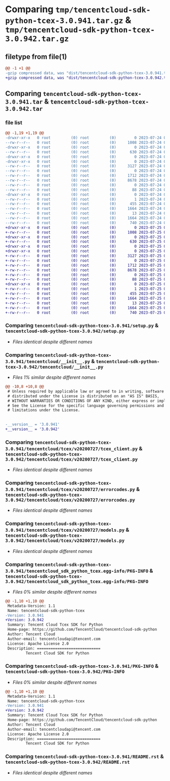 # Comparing `tmp/tencentcloud-sdk-python-tcex-3.0.941.tar.gz` & `tmp/tencentcloud-sdk-python-tcex-3.0.942.tar.gz`

## filetype from file(1)

```diff
@@ -1 +1 @@
-gzip compressed data, was "dist/tencentcloud-sdk-python-tcex-3.0.941.tar", last modified: Mon Jul 24 00:44:28 2023, max compression
+gzip compressed data, was "dist/tencentcloud-sdk-python-tcex-3.0.942.tar", last modified: Tue Jul 25 04:26:12 2023, max compression
```

## Comparing `tencentcloud-sdk-python-tcex-3.0.941.tar` & `tencentcloud-sdk-python-tcex-3.0.942.tar`

### file list

```diff
@@ -1,19 +1,19 @@
-drwxr-xr-x   0 root         (0) root         (0)        0 2023-07-24 00:44:28.000000 tencentcloud-sdk-python-tcex-3.0.941/
--rw-r--r--   0 root         (0) root         (0)     1008 2023-07-24 00:44:28.000000 tencentcloud-sdk-python-tcex-3.0.941/setup.py
-drwxr-xr-x   0 root         (0) root         (0)        0 2023-07-24 00:44:28.000000 tencentcloud-sdk-python-tcex-3.0.941/tencentcloud/
--rw-r--r--   0 root         (0) root         (0)      630 2023-07-24 00:44:28.000000 tencentcloud-sdk-python-tcex-3.0.941/tencentcloud/__init__.py
-drwxr-xr-x   0 root         (0) root         (0)        0 2023-07-24 00:44:28.000000 tencentcloud-sdk-python-tcex-3.0.941/tencentcloud/tcex/
-drwxr-xr-x   0 root         (0) root         (0)        0 2023-07-24 00:44:28.000000 tencentcloud-sdk-python-tcex-3.0.941/tencentcloud/tcex/v20200727/
--rw-r--r--   0 root         (0) root         (0)     3127 2023-07-24 00:44:28.000000 tencentcloud-sdk-python-tcex-3.0.941/tencentcloud/tcex/v20200727/tcex_client.py
--rw-r--r--   0 root         (0) root         (0)        0 2023-07-24 00:44:28.000000 tencentcloud-sdk-python-tcex-3.0.941/tencentcloud/tcex/v20200727/__init__.py
--rw-r--r--   0 root         (0) root         (0)     1712 2023-07-24 00:44:28.000000 tencentcloud-sdk-python-tcex-3.0.941/tencentcloud/tcex/v20200727/errorcodes.py
--rw-r--r--   0 root         (0) root         (0)     8678 2023-07-24 00:44:28.000000 tencentcloud-sdk-python-tcex-3.0.941/tencentcloud/tcex/v20200727/models.py
--rw-r--r--   0 root         (0) root         (0)        0 2023-07-24 00:44:28.000000 tencentcloud-sdk-python-tcex-3.0.941/tencentcloud/tcex/__init__.py
--rw-r--r--   0 root         (0) root         (0)       88 2023-07-24 00:44:28.000000 tencentcloud-sdk-python-tcex-3.0.941/setup.cfg
-drwxr-xr-x   0 root         (0) root         (0)        0 2023-07-24 00:44:28.000000 tencentcloud-sdk-python-tcex-3.0.941/tencentcloud_sdk_python_tcex.egg-info/
--rw-r--r--   0 root         (0) root         (0)        1 2023-07-24 00:44:28.000000 tencentcloud-sdk-python-tcex-3.0.941/tencentcloud_sdk_python_tcex.egg-info/dependency_links.txt
--rw-r--r--   0 root         (0) root         (0)      455 2023-07-24 00:44:28.000000 tencentcloud-sdk-python-tcex-3.0.941/tencentcloud_sdk_python_tcex.egg-info/SOURCES.txt
--rw-r--r--   0 root         (0) root         (0)     1664 2023-07-24 00:44:28.000000 tencentcloud-sdk-python-tcex-3.0.941/tencentcloud_sdk_python_tcex.egg-info/PKG-INFO
--rw-r--r--   0 root         (0) root         (0)       13 2023-07-24 00:44:28.000000 tencentcloud-sdk-python-tcex-3.0.941/tencentcloud_sdk_python_tcex.egg-info/top_level.txt
--rw-r--r--   0 root         (0) root         (0)     1664 2023-07-24 00:44:28.000000 tencentcloud-sdk-python-tcex-3.0.941/PKG-INFO
--rw-r--r--   0 root         (0) root         (0)      740 2023-07-24 00:44:28.000000 tencentcloud-sdk-python-tcex-3.0.941/README.rst
+drwxr-xr-x   0 root         (0) root         (0)        0 2023-07-25 04:26:12.000000 tencentcloud-sdk-python-tcex-3.0.942/
+-rw-r--r--   0 root         (0) root         (0)     1008 2023-07-25 04:26:12.000000 tencentcloud-sdk-python-tcex-3.0.942/setup.py
+drwxr-xr-x   0 root         (0) root         (0)        0 2023-07-25 04:26:12.000000 tencentcloud-sdk-python-tcex-3.0.942/tencentcloud/
+-rw-r--r--   0 root         (0) root         (0)      630 2023-07-25 04:26:12.000000 tencentcloud-sdk-python-tcex-3.0.942/tencentcloud/__init__.py
+drwxr-xr-x   0 root         (0) root         (0)        0 2023-07-25 04:26:12.000000 tencentcloud-sdk-python-tcex-3.0.942/tencentcloud/tcex/
+drwxr-xr-x   0 root         (0) root         (0)        0 2023-07-25 04:26:12.000000 tencentcloud-sdk-python-tcex-3.0.942/tencentcloud/tcex/v20200727/
+-rw-r--r--   0 root         (0) root         (0)     3127 2023-07-25 04:26:12.000000 tencentcloud-sdk-python-tcex-3.0.942/tencentcloud/tcex/v20200727/tcex_client.py
+-rw-r--r--   0 root         (0) root         (0)        0 2023-07-25 04:26:12.000000 tencentcloud-sdk-python-tcex-3.0.942/tencentcloud/tcex/v20200727/__init__.py
+-rw-r--r--   0 root         (0) root         (0)     1712 2023-07-25 04:26:12.000000 tencentcloud-sdk-python-tcex-3.0.942/tencentcloud/tcex/v20200727/errorcodes.py
+-rw-r--r--   0 root         (0) root         (0)     8678 2023-07-25 04:26:12.000000 tencentcloud-sdk-python-tcex-3.0.942/tencentcloud/tcex/v20200727/models.py
+-rw-r--r--   0 root         (0) root         (0)        0 2023-07-25 04:26:12.000000 tencentcloud-sdk-python-tcex-3.0.942/tencentcloud/tcex/__init__.py
+-rw-r--r--   0 root         (0) root         (0)       88 2023-07-25 04:26:12.000000 tencentcloud-sdk-python-tcex-3.0.942/setup.cfg
+drwxr-xr-x   0 root         (0) root         (0)        0 2023-07-25 04:26:12.000000 tencentcloud-sdk-python-tcex-3.0.942/tencentcloud_sdk_python_tcex.egg-info/
+-rw-r--r--   0 root         (0) root         (0)        1 2023-07-25 04:26:12.000000 tencentcloud-sdk-python-tcex-3.0.942/tencentcloud_sdk_python_tcex.egg-info/dependency_links.txt
+-rw-r--r--   0 root         (0) root         (0)      455 2023-07-25 04:26:12.000000 tencentcloud-sdk-python-tcex-3.0.942/tencentcloud_sdk_python_tcex.egg-info/SOURCES.txt
+-rw-r--r--   0 root         (0) root         (0)     1664 2023-07-25 04:26:12.000000 tencentcloud-sdk-python-tcex-3.0.942/tencentcloud_sdk_python_tcex.egg-info/PKG-INFO
+-rw-r--r--   0 root         (0) root         (0)       13 2023-07-25 04:26:12.000000 tencentcloud-sdk-python-tcex-3.0.942/tencentcloud_sdk_python_tcex.egg-info/top_level.txt
+-rw-r--r--   0 root         (0) root         (0)     1664 2023-07-25 04:26:12.000000 tencentcloud-sdk-python-tcex-3.0.942/PKG-INFO
+-rw-r--r--   0 root         (0) root         (0)      740 2023-07-25 04:26:12.000000 tencentcloud-sdk-python-tcex-3.0.942/README.rst
```

### Comparing `tencentcloud-sdk-python-tcex-3.0.941/setup.py` & `tencentcloud-sdk-python-tcex-3.0.942/setup.py`

 * *Files identical despite different names*

### Comparing `tencentcloud-sdk-python-tcex-3.0.941/tencentcloud/__init__.py` & `tencentcloud-sdk-python-tcex-3.0.942/tencentcloud/__init__.py`

 * *Files 1% similar despite different names*

```diff
@@ -10,8 +10,8 @@
 # Unless required by applicable law or agreed to in writing, software
 # distributed under the License is distributed on an "AS IS" BASIS,
 # WITHOUT WARRANTIES OR CONDITIONS OF ANY KIND, either express or implied.
 # See the License for the specific language governing permissions and
 # limitations under the License.
 
 
-__version__ = '3.0.941'
+__version__ = '3.0.942'
```

### Comparing `tencentcloud-sdk-python-tcex-3.0.941/tencentcloud/tcex/v20200727/tcex_client.py` & `tencentcloud-sdk-python-tcex-3.0.942/tencentcloud/tcex/v20200727/tcex_client.py`

 * *Files identical despite different names*

### Comparing `tencentcloud-sdk-python-tcex-3.0.941/tencentcloud/tcex/v20200727/errorcodes.py` & `tencentcloud-sdk-python-tcex-3.0.942/tencentcloud/tcex/v20200727/errorcodes.py`

 * *Files identical despite different names*

### Comparing `tencentcloud-sdk-python-tcex-3.0.941/tencentcloud/tcex/v20200727/models.py` & `tencentcloud-sdk-python-tcex-3.0.942/tencentcloud/tcex/v20200727/models.py`

 * *Files identical despite different names*

### Comparing `tencentcloud-sdk-python-tcex-3.0.941/tencentcloud_sdk_python_tcex.egg-info/PKG-INFO` & `tencentcloud-sdk-python-tcex-3.0.942/tencentcloud_sdk_python_tcex.egg-info/PKG-INFO`

 * *Files 0% similar despite different names*

```diff
@@ -1,10 +1,10 @@
 Metadata-Version: 1.1
 Name: tencentcloud-sdk-python-tcex
-Version: 3.0.941
+Version: 3.0.942
 Summary: Tencent Cloud Tcex SDK for Python
 Home-page: https://github.com/TencentCloud/tencentcloud-sdk-python
 Author: Tencent Cloud
 Author-email: tencentcloudapi@tencent.com
 License: Apache License 2.0
 Description: ============================
         Tencent Cloud SDK for Python
```

### Comparing `tencentcloud-sdk-python-tcex-3.0.941/PKG-INFO` & `tencentcloud-sdk-python-tcex-3.0.942/PKG-INFO`

 * *Files 0% similar despite different names*

```diff
@@ -1,10 +1,10 @@
 Metadata-Version: 1.1
 Name: tencentcloud-sdk-python-tcex
-Version: 3.0.941
+Version: 3.0.942
 Summary: Tencent Cloud Tcex SDK for Python
 Home-page: https://github.com/TencentCloud/tencentcloud-sdk-python
 Author: Tencent Cloud
 Author-email: tencentcloudapi@tencent.com
 License: Apache License 2.0
 Description: ============================
         Tencent Cloud SDK for Python
```

### Comparing `tencentcloud-sdk-python-tcex-3.0.941/README.rst` & `tencentcloud-sdk-python-tcex-3.0.942/README.rst`

 * *Files identical despite different names*

